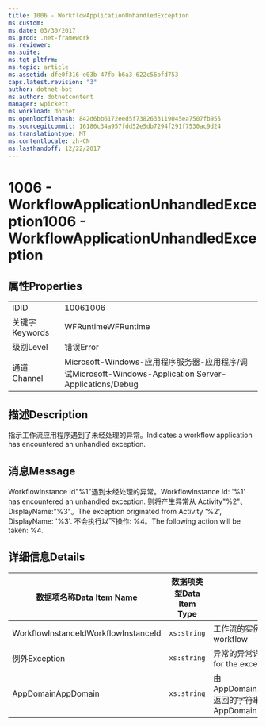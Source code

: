 ```yaml
---
title: 1006 - WorkflowApplicationUnhandledException
ms.custom: 
ms.date: 03/30/2017
ms.prod: .net-framework
ms.reviewer: 
ms.suite: 
ms.tgt_pltfrm: 
ms.topic: article
ms.assetid: dfe0f316-e03b-47fb-b6a3-622c56bfd753
caps.latest.revision: "3"
author: dotnet-bot
ms.author: dotnetcontent
manager: wpickett
ms.workload: dotnet
ms.openlocfilehash: 842d6bb6172eed5f7382633119045ea7507fb955
ms.sourcegitcommit: 16186c34a957fdd52e5db7294f291f7530ac9d24
ms.translationtype: MT
ms.contentlocale: zh-CN
ms.lasthandoff: 12/22/2017
---
```

# <a name="1006---workflowapplicationunhandledexception"></a><span data-ttu-id="3db92-102">1006 - WorkflowApplicationUnhandledException</span><span class="sxs-lookup"><span data-stu-id="3db92-102">1006 - WorkflowApplicationUnhandledException</span></span>
## <a name="properties"></a><span data-ttu-id="3db92-103">属性</span><span class="sxs-lookup"><span data-stu-id="3db92-103">Properties</span></span>  
  
|||  
|-|-|  
|<span data-ttu-id="3db92-104">ID</span><span class="sxs-lookup"><span data-stu-id="3db92-104">ID</span></span>|<span data-ttu-id="3db92-105">1006</span><span class="sxs-lookup"><span data-stu-id="3db92-105">1006</span></span>|  
|<span data-ttu-id="3db92-106">关键字</span><span class="sxs-lookup"><span data-stu-id="3db92-106">Keywords</span></span>|<span data-ttu-id="3db92-107">WFRuntime</span><span class="sxs-lookup"><span data-stu-id="3db92-107">WFRuntime</span></span>|  
|<span data-ttu-id="3db92-108">级别</span><span class="sxs-lookup"><span data-stu-id="3db92-108">Level</span></span>|<span data-ttu-id="3db92-109">错误</span><span class="sxs-lookup"><span data-stu-id="3db92-109">Error</span></span>|  
|<span data-ttu-id="3db92-110">通道</span><span class="sxs-lookup"><span data-stu-id="3db92-110">Channel</span></span>|<span data-ttu-id="3db92-111">Microsoft-Windows-应用程序服务器-应用程序/调试</span><span class="sxs-lookup"><span data-stu-id="3db92-111">Microsoft-Windows-Application Server-Applications/Debug</span></span>|  
  
## <a name="description"></a><span data-ttu-id="3db92-112">描述</span><span class="sxs-lookup"><span data-stu-id="3db92-112">Description</span></span>  
 <span data-ttu-id="3db92-113">指示工作流应用程序遇到了未经处理的异常。</span><span class="sxs-lookup"><span data-stu-id="3db92-113">Indicates a workflow application has encountered an unhandled exception.</span></span>  
  
## <a name="message"></a><span data-ttu-id="3db92-114">消息</span><span class="sxs-lookup"><span data-stu-id="3db92-114">Message</span></span>  
 <span data-ttu-id="3db92-115">WorkflowInstance Id"%1"遇到未经处理的异常。</span><span class="sxs-lookup"><span data-stu-id="3db92-115">WorkflowInstance Id: '%1' has encountered an unhandled exception.</span></span>  <span data-ttu-id="3db92-116">则将产生异常从 Activity"%2"、 DisplayName:"%3"。</span><span class="sxs-lookup"><span data-stu-id="3db92-116">The exception originated from Activity '%2', DisplayName: '%3'.</span></span>  <span data-ttu-id="3db92-117">不会执行以下操作: %4。</span><span class="sxs-lookup"><span data-stu-id="3db92-117">The following action will be taken: %4.</span></span>  
  
## <a name="details"></a><span data-ttu-id="3db92-118">详细信息</span><span class="sxs-lookup"><span data-stu-id="3db92-118">Details</span></span>  
  
|<span data-ttu-id="3db92-119">数据项名称</span><span class="sxs-lookup"><span data-stu-id="3db92-119">Data Item Name</span></span>|<span data-ttu-id="3db92-120">数据项类型</span><span class="sxs-lookup"><span data-stu-id="3db92-120">Data Item Type</span></span>|<span data-ttu-id="3db92-121">描述</span><span class="sxs-lookup"><span data-stu-id="3db92-121">Description</span></span>|  
|--------------------|--------------------|-----------------|  
|<span data-ttu-id="3db92-122">WorkflowInstanceId</span><span class="sxs-lookup"><span data-stu-id="3db92-122">WorkflowInstanceId</span></span>|`xs:string`|<span data-ttu-id="3db92-123">工作流的实例 ID</span><span class="sxs-lookup"><span data-stu-id="3db92-123">The instance id for the workflow</span></span>|  
|<span data-ttu-id="3db92-124">例外</span><span class="sxs-lookup"><span data-stu-id="3db92-124">Exception</span></span>|`xs:string`|<span data-ttu-id="3db92-125">异常的异常详细信息</span><span class="sxs-lookup"><span data-stu-id="3db92-125">The exception details for the exception</span></span>|  
|<span data-ttu-id="3db92-126">AppDomain</span><span class="sxs-lookup"><span data-stu-id="3db92-126">AppDomain</span></span>|`xs:string`|<span data-ttu-id="3db92-127">由 AppDomain.CurrentDomain.FriendlyName 返回的字符串。</span><span class="sxs-lookup"><span data-stu-id="3db92-127">The string returned by AppDomain.CurrentDomain.FriendlyName.</span></span>|
